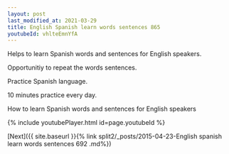 ```yaml
---
layout: post
last_modified_at: 2021-03-29
title: English Spanish learn words sentences 865 
youtubeId: vhlteEmnYfA
---
```

 
 
Helps to learn Spanish words and sentences for English speakers.

Opportunitiy to repeat the words sentences. 

Practice Spanish language. 
 
10 minutes practice every day. 
 
How to learn Spanish words and sentences for English speakers 
 
{% include youtubePlayer.html id=page.youtubeId %}
 
 
[Next]({{ site.baseurl }}{% link  split2/_posts/2015-04-23-English spanish learn words sentences 692 .md%})
 
